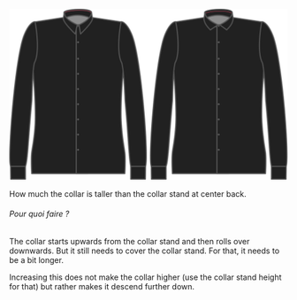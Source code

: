 ![Collar roll](collarroll.svg)

How much the collar is taller than the collar stand at center back.

<Note>

###### Pour quoi faire ?

The collar starts upwards from the collar stand and then rolls over downwards. But it still needs to cover the collar stand. For that, it needs to be a bit longer.

Increasing this does not make the collar higher (use the collar stand height for that) but rather makes it descend further down.

</Note>
